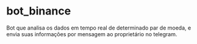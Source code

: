 # bot_binance
Bot que analisa os dados em tempo real de determinado par de moeda, e envia suas informações por mensagem ao proprietário no telegram.
